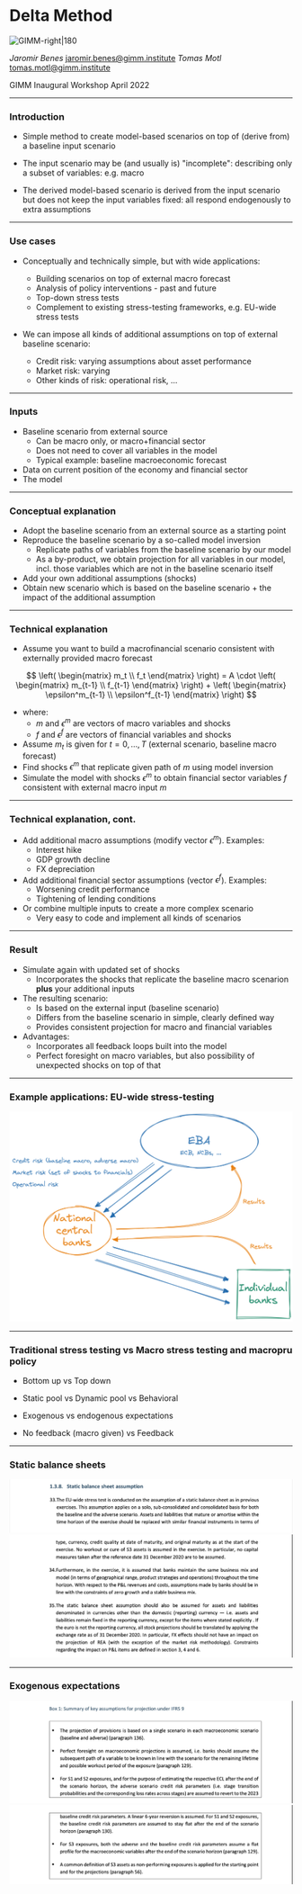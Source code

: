 
# Delta Method

![GIMM-right|180](gimm-alt-white-bkg.png)

*Jaromir Benes* jaromir.benes@gimm.institute
*Tomas Motl* tomas.motl@gimm.institute

GIMM Inaugural Workshop
April 2022

---

### Introduction

* Simple method to create model-based scenarios on top of (derive from) a baseline input scenario

* The input scenario may be (and usually is) "incomplete": describing only a subset of variables: e.g. macro

* The derived model-based scenario is derived from the input scenario but does not keep the input variables fixed: all respond endogenously to extra assumptions


---

### Use cases

* Conceptually and technically simple, but with wide applications:

	* Building scenarios on top of external macro forecast 
	* Analysis of policy interventions - past and future
	* Top-down stress tests 
	* Complement to existing stress-testing frameworks, e.g. EU-wide stress tests
	
* We can impose all kinds of additional assumptions on top of external baseline scenario:

	* Credit risk: varying assumptions about asset performance
	* Market risk: varying 
	* Other kinds of risk: operational risk, ...

---

### Inputs

* Baseline scenario from external source
	* Can be macro only, or macro+financial sector
	* Does not need to cover all variables in the model
	* Typical example: baseline macroeconomic forecast
* Data on current position of the economy and financial sector
* The model

---

### Conceptual explanation
* Adopt the baseline scenario from an external source as a starting point
* Reproduce the baseline scenario by a so-called model inversion
	* Replicate paths of variables from the baseline scenario by our model
	* As a by-product, we obtain projection for all variables in our model, incl. those variables which are not in the baseline scenario itself
* Add your own additional assumptions (shocks)
* Obtain new scenario which is based on the baseline scenario + the impact of the additional assumption


---

### Technical explanation 
* Assume you want to build a macrofinancial scenario consistent with externally provided macro forecast

$$
\left( \begin{matrix} m_t \\ 
					  f_t 
	   \end{matrix} 
\right)
 = A \cdot
 \left( \begin{matrix} m_{t-1} \\ 
					  f_{t-1} 
	   \end{matrix} 
\right)
 +
 \left( \begin{matrix} \epsilon^m_{t-1} \\ 
					  \epsilon^f_{t-1} 
	   \end{matrix} 
\right)
$$
* where: 
	* $m$ and $\epsilon^m$ are vectors of macro variables and shocks 
	* $f$ and $\epsilon^f$ are vectors of financial variables and shocks
* Assume $m_t$ is given for $t=0, \ldots, T$ (external scenario, baseline macro forecast)
* Find shocks $\epsilon^m$ that replicate given path of $m$ using model inversion 
* Simulate the model with shocks $\epsilon^m$ to obtain financial sector variables $f$ consistent with external macro input $m$

---

### Technical explanation, cont.

* Add additional macro assumptions (modify vector $\epsilon^m$). Examples:
	* Interest hike
	* GDP growth decline
	* FX depreciation
* Add additional financial sector assumptions (vector $\epsilon^f$). Examples:
	* Worsening credit performance
	* Tightening of lending conditions
* Or combine multiple inputs to create a more complex scenario
	* Very easy to code and implement all kinds of scenarios

---

### Result
* Simulate again with updated set of shocks
	* Incorporates the shocks that replicate the baseline macro scenarion **plus** your additional inputs
* The resulting scenario:
	* Is based on the external input (baseline scenario)
	* Differs from the baseline scenario in simple, clearly defined way
	* Provides consistent projection for macro and financial variables
* Advantages:
	* Incorporates all feedback loops built into the model
	* Perfect foresight on macro variables, but also possibility of unexpected shocks on top of that

---

### Example applications: EU-wide stress-testing

![EBA|700](assets/eba-design.png)


--- 

### Traditional stress testing vs Macro stress testing and macropru policy

* Bottom up vs Top down

* Static pool vs Dynamic pool vs Behavioral

* Exogenous vs endogenous expectations

* No feedback (macro given) vs Feedback  

---

### Static balance sheets

![|750](assets/eba-cutout-1.jpg) ![|750](assets/eba-cutout-2.jpg)

---

### Exogenous expectations

![|750](assets/eba-cutout-3.jpg) ![|750](assets/eba-cutout-4.jpg)



